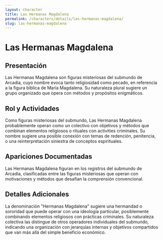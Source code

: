 ```yaml
---
layout: character
title: Las Hermanas Magdalena
permalink: /characters/details/las-hermanas-magdalena/
slug: las-hermanas-magdalena
---
```


# Las Hermanas Magdalena

## Presentación
Las Hermanas Magdalena son figuras misteriosas del submundo de Arcadia, cuyo nombre evoca tanto religiosidad como pecado, en referencia a la figura bíblica de María Magdalena. Su naturaleza plural sugiere un grupo organizado que opera con métodos y propósitos enigmáticos.

## Rol y Actividades
Como figuras misteriosas del submundo, Las Hermanas Magdalena probablemente operan como un colectivo con objetivos y métodos que combinan elementos religiosos o rituales con activities criminales. Su nombre sugiere una posible conexión con temas de redención, penitencia, o una reinterpretación siniestra de conceptos espirituales.

## Apariciones Documentadas
Las Hermanas Magdalena figuran en los registros del submundo de Arcadia, clasificadas entre las figuras misteriosas que operan con motivaciones y métodos que desafían la comprensión convencional.

## Detalles Adicionales
La denominación "Hermanas Magdalena" sugiere una hermandad o sororidad que puede operar con una ideología particular, posiblemente combinando elementos religiosos con prácticas criminales. Su naturaleza colectiva las distingue de otros operadores individuales del submundo, indicando una organización con jerarquías internas y objetivos compartidos que van más allá del simple beneficio económico.